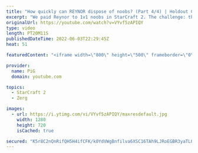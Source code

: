 ```yaml
---
title: "How quickly can REYNOR dispose of noobs? (Part 4/4) | Holdout Challenge - StarCraft 2"
excerpt: "We paid Reynor to 1v1 noobs in StarCraft 2. The challenge: the noobs needed to stay in the match for as long as possible. How did they fare against an actual Zerg Championship player? This is Part 4 out of 4  Holdout Challenge Playlist: https://www.youtube.com/playlist?list=PLFUDU8AOevUeFDpQtPEfczemYCea_nT3j"
originalUrl: https://youtube.com/watch?v=VYvf5zAPIQY
type: video
length: PT20M11S
publishedDateTime: 2022-06-03T22:29:45Z
heat: 51

featuredContent: "<iframe width=\"800\" height=\"500\" frameborder=\"0\" src=\"https://www.youtube.com/embed/VYvf5zAPIQY\" allow=\"accelerometer; autoplay; encrypted-media; gyroscope; picture-in-picture\" allowfullscreen></iframe>"

provider:
  name: PiG
  domain: youtube.com

topics:
  - StarCraft 2
  - Zerg

images:
  - url: https://i.ytimg.com/vi/VYvf5zAPIQY/maxresdefault.jpg
    width: 1280
    height: 720
    isCached: true

secured: "K5r8C2nQnRifQH5H4ifCFK/k0YdVWgBnfilva6XSC16TAh9LJRoEGBR3yaTLOVI0SDcNMdTPUFckhF1A4rvVaQG75BosJF+nNK4/8OqnKIqD5tJHTPBV2sQfZ63foCTwhDulnm2IoF4PA3XGteyT3P6rNnLv0GiIIKBnDeboDF7efCwpq47E9E4F8cVd6SrX40k4GtbOqQtN4KheDBdpY6x3WO+HPw77qOsCbs5g2YnPHf21/1S7Ll2aons/L13a11PhL7194A3KLL5T4gItFPV4q8ZLQgaEdVu7HZapGhQABCTQdHHbCh0NPs+cbEjAqUc3zEYxHhKQhTSx2SF9dvSZtQ3+PAZQe8t9QRv/Af2TMJUWEGrb8AZgjzNQ2Z3USVtEPMouN4AL1KMoRQ5n7zD0KyMrTBaH6b808UMw+uA=;w3/wzJmWsv2I/L+HOtDjDw=="
---
```


